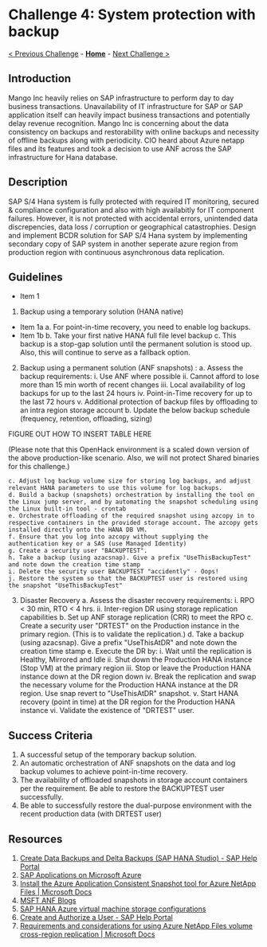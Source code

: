 # Challenge 4: System protection with backup

[< Previous Challenge](./03-SAP-Security.md) - **[Home](../README.md)** - [Next Challenge >](./05-PowerApps.md)

## Introduction

Mango Inc heavily relies on SAP infrastructure to perform day to day business transactions. Unavailability of IT infrastructure for SAP or SAP application itself can heavily impact business transactions and potentially delay revenue recognition. Mango Inc is concerning about the data consistency on backups and restorability with online backups and necessity of offline backups along with periodicity. CIO heard about Azure netapp files and its features and took a decision to use ANF across the SAP infrastructure for Hana database.  

## Description

SAP S/4 Hana system is fully protected with required IT monitoring, secured & compliance configuration and also with high availabitly for IT component failures. However, it is not protected with accidental errors, unintended data discrepencies, data loss / corruption or geographical catastrophies. Design and implement BCDR solution for SAP S/4 Hana system by implementing secondary copy of SAP system in another seperate azure region from production region with continuous asynchronous data replication.

## Guidelines
* Item 1
1. Backup using a temporary solution (HANA native)
* Item 1a
a. For point-in-time recovery, you need to enable log backups. 
* Item 1b
b. Take your first native HANA full file level backup
	c. This backup is a stop-gap solution until the permanent solution is stood up. Also, this will continue to serve as a fallback option.
2. Backup using a permanent solution (ANF snapshots) :
	a. Assess the backup requirements:
		i. Use ANF where possible
		ii. Cannot afford to lose more than 15 min worth of recent changes
		iii. Local availability of log backups for up to the last 24 hours
		iv. Point-in-Time recovery for up to the last 72 hours
		v. Additional protection of backup files by offloading to an intra region storage account
	b. Update the below backup schedule (frequency, retention, offloading, sizing)

FIGURE OUT HOW TO INSERT TABLE HERE

(Please note that this OpenHack environment is a scaled down version of the above production-like scenario. Also, we will not protect Shared binaries for this challenge.)


	c. Adjust log backup volume size for storing log backups, and adjust relevant HANA parameters to use this volume for log backups.
	d. Build a backup (snapshots) orchestration by installing the tool on the Linux jump server, and by automating the snapshot scheduling using the Linux built-in tool - crontab
	e. Orchestrate offloading of the required snapshot using azcopy in to respective containers in the provided storage account. The azcopy gets installed directly onto the HANA DB VM.
	f. Ensure that you log into azcopy without supplying the authentication key or a SAS (use Managed Identity)
	g. Create a security user "BACKUPTEST".
	h. Take a backup (using azacsnap). Give a prefix "UseThisBackupTest" and note down the creation time stamp
	i. Delete the security user BACKUPTEST "accidently" - Oops! 
	j. Restore the system so that the BACKUPTEST user is restored using the snapshot "UseThisBackupTest"
3. Disaster Recovery
	a. Assess the disaster recovery requirements:
		i. RPO < 30 min, RTO < 4 hrs.
		ii. Inter-region DR using storage replication capabilities
	b. Set up ANF storage replication (CRR) to meet the RPO
	c. Create a security user "DRTEST" on the Production instance in the primary region. (This is to validate the replication.)
	d. Take a backup (using azacsnap). Give a prefix "UseThisAtDR" and note down the creation time stamp
	e. Execute the DR by:
		i. Wait until the replication is Healthy, Mirrored and Idle
		ii. Shut down the Production HANA instance (Stop VM) at the primary region
		iii. Stop  or leave the Production HANA instance down at the DR region down
		iv. Break the replication and swap the necessary volume for the Production HANA instance at the DR region. Use snap revert to "UseThisAtDR" snapshot.
		v. Start HANA recovery (point in time) at the DR region for the Production HANA instance
		vi. Validate the existence of "DRTEST" user.

## Success Criteria

1. A successful setup of the temporary backup solution.
2. An automatic orchestration of ANF snapshots on the data and log backup volumes to achieve point-in-time recovery.
3. The availability of offloaded snapshots in storage account containers per the requirement. Be able to restore the BACKUPTEST user successfully.
4. Be able to successfully restore the dual-purpose environment with the recent production data (with DRTEST user)


## Resources

1. [Create Data Backups and Delta Backups (SAP HANA Studio) - SAP Help Portal](https://help.sap.com/viewer/6b94445c94ae495c83a19646e7c3fd56/2.0.04/en-US/c51a3983bb571014afa0c67026e44ca0.html)
2. [SAP Applications on Microsoft Azure](https://www.netapp.com/pdf.html?item=/media/17152-tr4746pdf.pdf)
3. [Install the Azure Application Consistent Snapshot tool for Azure NetApp Files | Microsoft Docs](https://docs.microsoft.com/en-us/azure/azure-netapp-files/azacsnap-installation)
4. [MSFT ANF Blogs](https://techcommunity.microsoft.com/t5/forums/searchpage/tab/message?filter=authorId&q=%22maximize%22%20%26%20%22ANF%20investment%22&noSynonym=false&author_id=283165&collapse_discussion=true)
5. [SAP HANA Azure virtual machine storage configurations](https://docs.microsoft.com/en-us/azure/virtual-machines/workloads/sap/hana-vm-operations-storage)
6. [Create and Authorize a User - SAP Help Portal](https://help.sap.com/viewer/6b94445c94ae495c83a19646e7c3fd56/2.0.00/en-US/c0555f0bbb5710148faabb0a6e35c457.html)
7. [Requirements and considerations for using Azure NetApp Files volume cross-region replication | Microsoft Docs](https://docs.microsoft.com/en-us/azure/azure-netapp-files/cross-region-replication-requirements-considerations)

